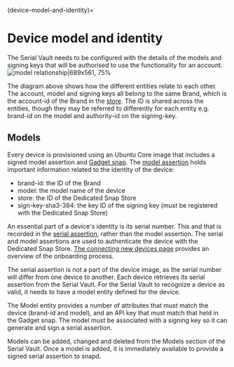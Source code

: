 (device-model-and-identity)=
# Device model and identity

The Serial Vault needs to be configured with the details of the models and signing keys that will be authorised to use the functionality for an account.
![model relationship|689x561, 75%](upload://aS7sqINt7QV0qnWHz0rwJWvPEuS.png) 

The diagram above shows how the different entities relate to each other. The account, model and signing keys all belong to the same Brand, which is the account-id of the Brand in the [store](https://dashboard.snapcraft.io/dev/account/). The ID is shared across the entities, though they may be referred to differently for each entity e.g. brand-id on the model and authority-id on the signing-key.

## Models

Every device is provisioned using an Ubuntu Core image that includes a signed model assertion and [Gadget snap](https://ubuntu.com/core/docs/gadget-snaps). The [model assertion](https://ubuntu.com/core/docs/reference/assertions/model) holds important information related to the identity of the device:

* brand-id: the ID of the Brand
* model: the model name of the device
* store: the ID of the Dedicated Snap Store
* sign-key-sha3-384: the key ID of the signing key (must be registered with the Dedicated Snap Store)

An essential part of a device's identity is its serial number. This and that is recorded in the [serial assertion](https://ubuntu.com/core/docs/reference/assertions/serial), rather than the model assertion. The serial and model assertions are used to authenticate the device with the Dedicated Snap Store. [The connecting new devices page](https://ubuntu.com/core/services/guide/connecting-devices) provides an overview of the onboarding process.

The serial assertion is not a part of the device image, as the serial number will differ from one device to another. Each device retrieves its serial assertion from the Serial Vault. For the Serial Vault to recognize a device as valid, it needs to have a model entity defined for the device. 

The Model entity provides a number of attributes that must match the device (brand-id and model), and an API key that must match that held in the Gadget snap. The model must be associated with a signing key so it can generate and sign a serial assertion.

Models can be added, changed and deleted from the Models section of the Serial Vault. Once a model is added, it is immediately available to provide a signed serial assertion to snapd.
